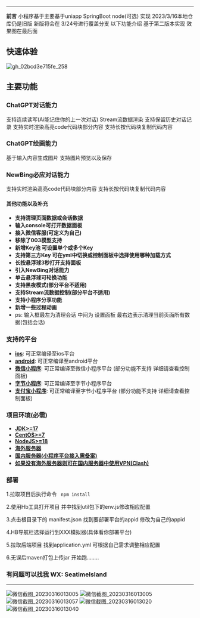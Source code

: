 -----------------


**前言** 小程序基于主要基于uniapp SpringBoot node(可选) 实现 2023/3/16本地仓库仍是旧版 新版将会在 3/24号进行覆盖分支
以下功能介绍 基于第二版本实现 效果图在最后面
## 快速体验
![gh_02bcd3e715fe_258](https://user-images.githubusercontent.com/87460202/225406059-b97b5bf4-2844-4261-a8dc-0893394a847a.jpg)

## 主要功能

### ChatGPT对话能力

支持连续读写(Ai能记住你的上一次对话) Stream流数据渲染 支持保留历史对话记录 支持实时渲染高亮code代码块部分内容
支持长按代码块复制代码内容

### ChatGPT绘画能力

基于输入内容生成图片 支持图片预览以及保存

### NewBing必应对话能力

支持实时渲染高亮code代码块部分内容 支持长按代码块复制代码内容

#### 其他功能以及补充

* **支持清理页面数据或会话数据**
* **输入console可打开数据面板**
* **接入微信客服(可定义为自己)**
* **移除了003模型支持**
* **新增Key池 可设置单个或多个Key**
* **支持第三方Key 可在yml中切换或控制面板中选择使用哪种加载方式**
* **长按悬浮球3秒打开支持面板**
* **引入NewBing对话能力**
* **单击悬浮球可轮换功能**
* **支持黑夜模式(部分平台不适用)**
* **支持Stream流数据控制(部分平台不适用)**
* **支持小程序分享功能**
* **新增一些过程动画**
* ps: 输入框最左为清理会话 中间为 设置面板 最右边表示清理当前页面所有数据(包括会话)

### 支持的平台

* [**ios**](https://github.com/tensorflow/tensorflow/tree/master/tensorflow/tools/tf_sig_build_dockerfiles):
  可正常编译至ios平台
* [**android**](tensorflow_runtime_dockerfiles):
  可正常编译至android平台
* [**微信小程序**](manylinux2014_docker_images):
  可正常编译至微信小程序平台 (部分功能不支持 详细请查看控制面板)
* [**字节小程序**](https://github.com/uvarc/rivanna-docker):
  可正常编译至字节小程序平台
* [**支付宝小程序**](devinfra_windows_rbe):
  可正常编译至字节小程序平台 (部分功能不支持 详细请查看控制面板)

### 项目环境(必需)

* [**JDK>=17**](golang_install_guide)
* [**CentOS>=7**](golang_install_guide)
* [**NodeJS>=18**](golang_install_guide)
* [**海外服务器**](golang_install_guide)
* [**国内服务器(小程序平台接入需备案)**](golang_install_guide)
* [**如果没有海外服务器则可在国内服务器中使用VPN(Clash)**](golang_install_guide)

### 部署

1.拉取项目后执行命令
<code >
npm install
</code>

2.使用Hb工具打开项目 并中找到util包下的env.js修改相应配置

3.点击根目录下的 manifest.json 找到要部署平台的appid 修改为自己的appid

4.HB导航栏选择运行到XXX模拟器(具体看你部署平台)

5.拉取后端项目 找到application.yml 可根据自己需求调整相应配置

6.无误后maven打包上传jar 开始跑........

### 有问题可以找我 WX: SeatimeIsland



----------------------
![微信截图_20230316013005](https://user-images.githubusercontent.com/87460202/225406312-2e0c4080-ef2c-42ba-94f0-3467de6550de.png)
![微信截图_20230316013005](https://user-images.githubusercontent.com/87460202/225406292-2221d842-1edb-4493-88ad-fff838b67266.png)
![微信截图_20230316013057](https://user-images.githubusercontent.com/87460202/225406349-fb75d60a-4395-4503-9595-ed6b125327b5.png)
![微信截图_20230316013020](https://user-images.githubusercontent.com/87460202/225406370-6a2f01b9-bdd8-4f17-a9b0-a7515428a86a.png)
![微信截图_20230316013040](https://user-images.githubusercontent.com/87460202/225406573-5509048c-0aef-4a38-9d62-83659734cb1b.png)

